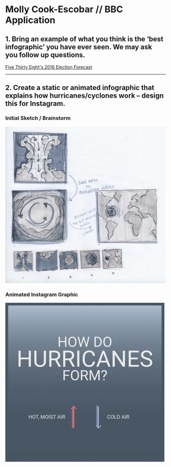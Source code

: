 # Molly Cook-Escobar // BBC Application

<!-- <img style="width:300px" src="hurricane.gif" alt="description of gif" /> 
 -->
 
 <h2>1. Bring an example of what you think is the ‘best infographic’ you have ever seen. We may ask you follow up questions. </h2>
 
 <a href="https://projects.fivethirtyeight.com/2016-election-forecast/">Five Thirty Eight's 2016 Election Forecast</a>

 <hr>

 <h2>2. Create a static or animated infographic that explains how hurricanes/cyclones work – design this for Instagram.</h2>
 
 <h3>Initial Sketch / Brainstorm</h2>

<img style="width:800px; margin: 0 auto" src="hurricane_sketch.png" alt="hurricane sketch" /> 

 <h3>Animated Instagram Graphic</h2>

<img style="width:500px; margin: 0 auto" src="hurricane_submit.gif" alt="hurricane gif" /> 

